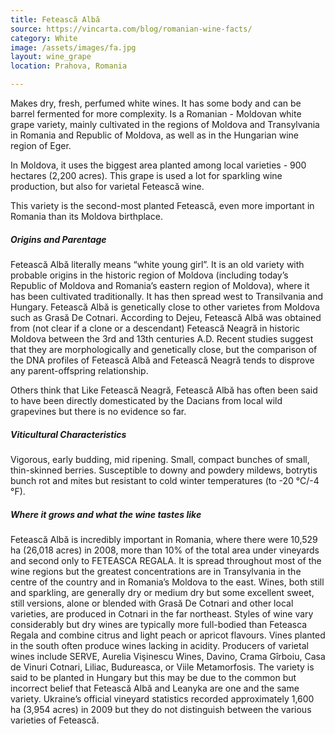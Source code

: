 ```yaml
---
title: Fetească Albă
source: https://vincarta.com/blog/romanian-wine-facts/
category: White
image: /assets/images/fa.jpg
layout: wine_grape
location: Prahova, Romania

---
```

Makes dry, fresh, perfumed white wines. It has some body and can be barrel fermented for more complexity. Is a Romanian - Moldovan white grape variety, mainly cultivated in the regions of Moldova and Transylvania in Romania and Republic of Moldova, as well as in the Hungarian wine region of Eger.

In Moldova, it uses the biggest area planted among local varieties - 900 hectares (2,200 acres). This grape is used a lot for sparkling wine production, but also for varietal Fetească wine.

This variety is the second-most planted Fetească, even more important in Romania than its Moldova birthplace.

<h5>Origins and Parentage</h5>
Fetească Albă literally means “white young girl”. It is an old variety with probable origins in the historic region of Moldova (including today’s Republic of Moldova and Romania’s eastern region of Moldova), where it has been cultivated traditionally. It has then spread west to Transilvania and Hungary. Fetească Albă is genetically close to other varietes from Moldova such as Grasă De Cotnari.
According to Dejeu, Fetească Albă was obtained from (not clear if a clone or a descendant) Fetească Neagră in historic Moldova between the 3rd and 13th centuries A.D. Recent studies suggest that they are morphologically and genetically close, but the comparison of the DNA profiles of Fetească Albă and Fetească Neagră tends to disprove any parent-offspring relationship.


Others think that Like Fetească Neagră, Fetească Albă has often been said to have been directly domesticated by the Dacians from local wild grapevines but there is no evidence so far.

<h5>Viticultural Characteristics</h5>
Vigorous, early budding, mid ripening. Small, compact bunches of small, thin-skinned berries.
Susceptible to downy and powdery mildews, botrytis bunch rot and mites but resistant to cold winter temperatures (to -20 °C/-4 °F).

<h5>Where it grows and what the wine tastes like</h5>
Fetească Albă is incredibly important in Romania, where there were 10,529 ha (26,018 acres) in 2008, more than 10% of the total area under vineyards and second only to FETEASCA REGALA. It is spread throughout most of the wine regions but the greatest concentrations are in Transylvania in the centre of the country and in Romania’s Moldova to the east. Wines, both still and sparkling, are generally dry or medium dry but some excellent sweet, still versions, alone or blended with Grasă De Cotnari and other local varieties, are produced in Cotnari in the far northeast. Styles of wine vary considerably but dry wines are typically more full-bodied than Feteasca Regala and combine citrus and light peach or apricot flavours. Vines planted in the south often produce wines lacking in acidity. Producers of varietal wines include SERVE, Aurelia Vişinescu Wines, Davino, Crama Gîrboiu, Casa de Vinuri Cotnari, Liliac, Budureasca, or Viile Metamorfosis.
The variety is said to be planted in Hungary but this may be due to the common but incorrect belief that Fetească Albă and Leanyka are one and the same variety. Ukraine’s official vineyard statistics recorded approximately 1,600 ha (3,954 acres) in 2009 but they do not distinguish between the various varieties of Fetească.
